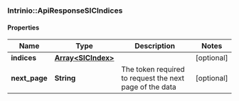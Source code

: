 ### Intrinio::ApiResponseSICIndices

#### Properties
Name | Type | Description | Notes
------------ | ------------- | ------------- | -------------
**indices** | [**Array&lt;SICIndex&gt;**](SICIndex.md) |  | [optional] 
**next_page** | **String** | The token required to request the next page of the data | [optional] 


